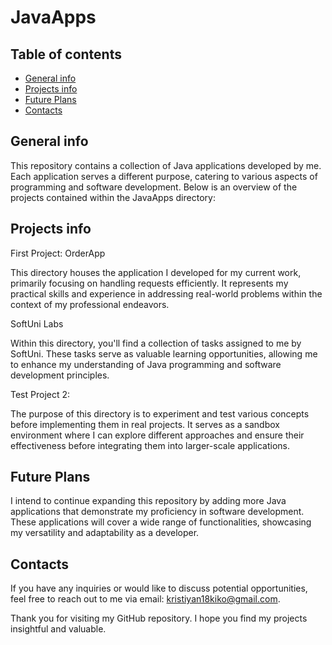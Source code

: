 # JavaApps
## Table of contents
* [General info](#general-info)
* [Projects info](#projects-info)
* [Future Plans](#future-plans)
* [Contacts](#contacts)

## General info
 This repository contains a collection of Java applications developed by me. Each application serves a different purpose, catering to various aspects of programming and software development. Below is an overview of the projects contained within the JavaApps directory:

## Projects info
First Project: OrderApp

This directory houses the application I developed for my current work, primarily focusing on handling requests efficiently. It represents my practical skills and experience in addressing real-world problems within the context of my professional endeavors.

SoftUni Labs 

Within this directory, you'll find a collection of tasks assigned to me by SoftUni. These tasks serve as valuable learning opportunities, allowing me to enhance my understanding of Java programming and software development principles.

Test Project 2:

The purpose of this directory is to experiment and test various concepts before implementing them in real projects. It serves as a sandbox environment where I can explore different approaches and ensure their effectiveness before integrating them into larger-scale applications.

## Future Plans
I intend to continue expanding this repository by adding more Java applications that demonstrate my proficiency in software development. These applications will cover a wide range of functionalities, showcasing my versatility and adaptability as a developer.

## Contacts 
If you have any inquiries or would like to discuss potential opportunities, feel free to reach out to me via email: kristiyan18kiko@gmail.com.

Thank you for visiting my GitHub repository. I hope you find my projects insightful and valuable.
